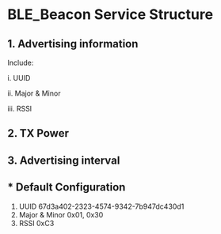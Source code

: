 # BLE_Beacon Service Structure

## 1. Advertising information

Include:

i. UUID

ii. Major & Minor

iii. RSSI

## 2. TX Power

## 3. Advertising interval



## * Default Configuration

1. UUID
   67d3a402-2323-4574-9342-7b947dc430d1
2. Major & Minor
   0x01, 0x30
3. RSSI
   0xC3